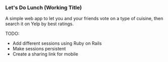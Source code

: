 ### Let's Do Lunch (Working Title)

A simple web app to let you and your friends vote on a type of cuisine, then search it on Yelp by best ratings.

TODO: 

- Add different sessions using Ruby on Rails
- Make sessions persistent
- Create a sharing link for mobile
